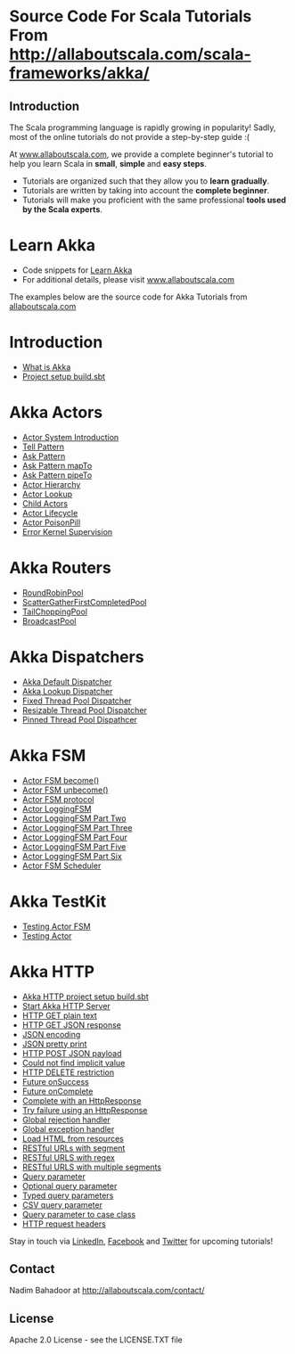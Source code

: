 # Source Code For Scala Tutorials From http://allaboutscala.com/scala-frameworks/akka/
## Introduction
The Scala programming language is rapidly growing in popularity! Sadly, most of the online tutorials do not provide a step-by-step guide :(
 
At www.allaboutscala.com, we provide a complete beginner's tutorial to help you learn Scala in **small**, **simple** and **easy steps**.

- Tutorials are organized such that they allow you to **learn gradually**.
- Tutorials are written by taking into account the **complete beginner**.
- Tutorials will make you proficient with the same professional **tools used by the Scala experts**.

# Learn Akka
- Code snippets for [Learn Akka](http://allaboutscala.com/scala-frameworks/akka/)
- For additional details, please visit www.allaboutscala.com

The examples below are the source code for Akka Tutorials from [allaboutscala.com](http://allaboutscala.com/scala-frameworks/akka/)

# Introduction
- [What is Akka](http://allaboutscala.com/scala-frameworks/akka/#what-is-akka)
- [Project setup build.sbt](http://allaboutscala.com/scala-frameworks/akka/#project-setup-build-sbt)

# Akka Actors
- [Actor System Introduction](http://allaboutscala.com/scala-frameworks/akka/#actor-system-introduction)
- [Tell Pattern](http://allaboutscala.com/scala-frameworks/akka/#tell-pattern)
- [Ask Pattern](http://allaboutscala.com/scala-frameworks/akka/#ask-pattern)
- [Ask Pattern mapTo](http://allaboutscala.com/scala-frameworks/akka/#ask-pattern-mapto)
- [Ask Pattern pipeTo](http://allaboutscala.com/scala-frameworks/akka/#ask-pattern-pipeto)
- [Actor Hierarchy](http://allaboutscala.com/scala-frameworks/akka/#actor-hierarchy)
- [Actor Lookup](http://allaboutscala.com/scala-frameworks/akka/#actor-lookup)
- [Child Actors](http://allaboutscala.com/scala-frameworks/akka/#child-actors)
- [Actor Lifecycle](http://allaboutscala.com/scala-frameworks/akka/#actor-lifecycle)
- [Actor PoisonPill](http://allaboutscala.com/scala-frameworks/akka/#actor-poisonpill)
- [Error Kernel Supervision](http://allaboutscala.com/scala-frameworks/akka/#error-kernel-supervision)

# Akka Routers
- [RoundRobinPool](http://allaboutscala.com/scala-frameworks/akka/#roundrobinpool-router)
- [ScatterGatherFirstCompletedPool](http://allaboutscala.com/scala-frameworks/akka/#scattergatherfirstcompletedpool-router)
- [TailChoppingPool](http://allaboutscala.com/scala-frameworks/akka/#tailchoppingpool-router)
- [BroadcastPool](http://allaboutscala.com/scala-frameworks/akka/#broadcastpool-router)

# Akka Dispatchers
- [Akka Default Dispatcher](http://allaboutscala.com/scala-frameworks/akka/#akka-default-dispatcher)
- [Akka Lookup Dispatcher](http://allaboutscala.com/scala-frameworks/akka/#akka-lookup-dispatcher)
- [Fixed Thread Pool Dispatcher](http://allaboutscala.com/scala-frameworks/akka/#fixed-thread-pool-dispatcher)
- [Resizable Thread Pool Dispatcher](http://allaboutscala.com/scala-frameworks/akka/#resizable-thread-pool)
- [Pinned Thread Pool Dispathcer](http://allaboutscala.com/scala-frameworks/akka/#pinned-thread-pool-dispatcher)

# Akka FSM
- [Actor FSM become()](http://allaboutscala.com/scala-frameworks/akka/#actor-fsm-become)
- [Actor FSM unbecome()](http://allaboutscala.com/scala-frameworks/akka/#actor-fsm-unbecome)
- [Actor FSM protocol](http://allaboutscala.com/scala-frameworks/akka/#actor-fsm-protocol)
- [Actor LoggingFSM](http://allaboutscala.com/scala-frameworks/akka/#actor-fsm-loggingfsm)
- [Actor LoggingFSM Part Two](http://allaboutscala.com/scala-frameworks/akka/#actor-fsm-loggingfsm-part-two)
- [Actor LoggingFSM Part Three](http://allaboutscala.com/scala-frameworks/akka/#actor-fsm-loggingfsm-part-three)
- [Actor LoggingFSM Part Four](http://allaboutscala.com/scala-frameworks/akka/#actor-fsm-loggingfsm-part-four)
- [Actor LoggingFSM Part Five](http://allaboutscala.com/scala-frameworks/akka/#actor-fsm-loggingfsm-part-five)
- [Actor LoggingFSM Part Six](http://allaboutscala.com/scala-frameworks/akka/#actor-fsm-loggingfsm-part-six)
- [Actor FSM Scheduler](http://allaboutscala.com/scala-frameworks/akka/#actor-fsm-scheduler)

# Akka TestKit
- [Testing Actor FSM](http://allaboutscala.com/scala-frameworks/akka/#akka-testkit-test-actor-fsm)
- [Testing Actor](http://allaboutscala.com/scala-frameworks/akka/#akka-testkit-test-actor)

# Akka HTTP
- [Akka HTTP project setup build.sbt](http://allaboutscala.com/scala-frameworks/akka/#akka-http-project-setup-build-sbt)
- [Start Akka HTTP Server](http://allaboutscala.com/scala-frameworks/akka/#akka-http-start-server)
- [HTTP GET plain text](http://allaboutscala.com/scala-frameworks/akka/#akka-http-get-plain-text)
- [HTTP GET JSON response](http://allaboutscala.com/scala-frameworks/akka/#akka-http-get-json-response)
- [JSON encoding](http://allaboutscala.com/scala-frameworks/akka/#akka-http-json-encoding)
- [JSON pretty print](http://allaboutscala.com/scala-frameworks/akka/#akka-http-json-pretty-print)
- [HTTP POST JSON payload](http://allaboutscala.com/scala-frameworks/akka/#akka-http-post-json)
- [Could not find implicit value](http://allaboutscala.com/scala-frameworks/akka/#akka-http-could-not-find-implicit-value) 
- [HTTP DELETE restriction](http://allaboutscala.com/scala-frameworks/akka/#akka-http-delete-method-restriction)
- [Future onSuccess](http://allaboutscala.com/scala-frameworks/akka/#akka-http-future-onsuccess)
- [Future onComplete](http://allaboutscala.com/scala-frameworks/akka/#akka-http-future-oncomplete)
- [Complete with an HttpResponse](http://allaboutscala.com/scala-frameworks/akka/#akka-http-complete-httpresponse)
- [Try failure using an HttpResponse](http://allaboutscala.com/scala-frameworks/akka/#akka-http-try-failure-httpresponse)
- [Global rejection handler](http://allaboutscala.com/scala-frameworks/akka/#akka-http-global-rejection-handler)
- [Global exception handler](http://allaboutscala.com/scala-frameworks/akka/#akka-http-global-exception-handler)
- [Load HTML from resources](http://allaboutscala.com/scala-frameworks/akka/#akka-http-load-html-resource)
- [RESTful URLs with segment](http://allaboutscala.com/scala-frameworks/akka/#akka-http-rest-url-segment)
- [RESTful URLS with regex](http://allaboutscala.com/scala-frameworks/akka/#akka-http-rest-url-regex)
- [RESTful URLS with multiple segments](http://allaboutscala.com/scala-frameworks/akka/#akka-http-multiple-segments)
- [Query parameter](http://allaboutscala.com/scala-frameworks/akka/#akka-http-query-parameter)
- [Optional query parameter](http://allaboutscala.com/scala-frameworks/akka/#akka-http-optional-query-parameter)
- [Typed query parameters](http://allaboutscala.com/scala-frameworks/akka/#akka-http-typed-query-parameters)
- [CSV query parameter](http://allaboutscala.com/scala-frameworks/akka/#akka-http-csv-query-parameter)
- [Query parameter to case class](http://allaboutscala.com/scala-frameworks/akka/#akka-http-query-parameter-to-case-class)
- [HTTP request headers](http://allaboutscala.com/scala-frameworks/akka/#akka-http-request-headers)

Stay in touch via [LinkedIn](https://linkedin.com/in/nadimbahadoor/), [Facebook](http://www.facebook.com/allaboutscala) and [Twitter](https://twitter.com/NadimBahadoor) for upcoming tutorials!

## Contact
Nadim Bahadoor at http://allaboutscala.com/contact/

## License
Apache 2.0 License - see the LICENSE.TXT file 
